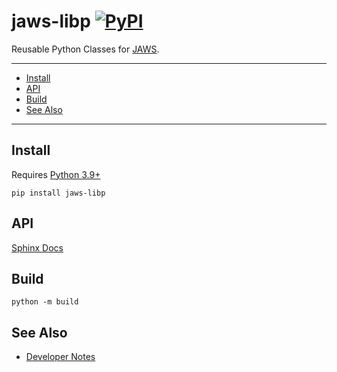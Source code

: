 # jaws-libp [![PyPI](https://img.shields.io/pypi/v/jaws-libp)](https://pypi.org/project/jaws-libp/)
Reusable Python Classes for [JAWS](https://github.com/JeffersonLab/jaws).

---
- [Install](https://github.com/JeffersonLab/jaws-libp#install) 
- [API](https://github.com/JeffersonLab/jaws-libp#api)
- [Build](https://github.com/JeffersonLab/jaws-libp#build) 
- [See Also](https://github.com/JeffersonLab/jaws-libp#see-also)
---

## Install
Requires [Python 3.9+](https://www.python.org/)

```
pip install jaws-libp
```

## API
[Sphinx Docs](https://jeffersonlab.github.io/jaws-libp/)

## Build
```
python -m build
```

## See Also
 - [Developer Notes](https://github.com/JeffersonLab/jaws-libp/wiki/Developer-Notes)
